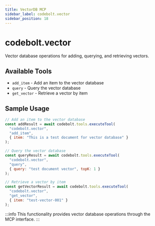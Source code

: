 ```yaml
---
title: VectorDB MCP
sidebar_label: codebolt.vector
sidebar_position: 18
---
```


# codebolt.vector

Vector database operations for adding, querying, and retrieving vectors.

## Available Tools

- `add_item` - Add an item to the vector database
- `query` - Query the vector database
- `get_vector` - Retrieve a vector by item

## Sample Usage

```javascript
// Add an item to the vector database
const addResult = await codebolt.tools.executeTool(
  "codebolt.vector",
  "add_item",
  { item: "This is a test document for vector database" }
);

// Query the vector database
const queryResult = await codebolt.tools.executeTool(
  "codebolt.vector",
  "query",
  { query: "test document vector", topK: 1 }
);

// Retrieve a vector by item
const getVectorResult = await codebolt.tools.executeTool(
  "codebolt.vector",
  "get_vector",
  { item: "test-vector-001" }
);
```

:::info
This functionality provides vector database operations through the MCP interface.
::: 